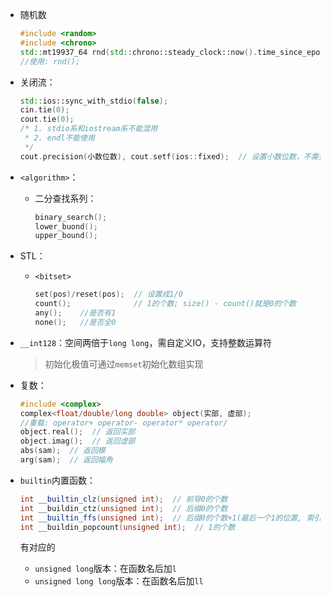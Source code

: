 + 随机数

  ```c++
  #include <random>
  #include <chrono>
  std::mt19937_64 rnd(std::chrono::steady_clock::now().time_since_epoch().count());
  //使用: rnd();
  ```

+ 关闭流：

  ```c++
  std::ios::sync_with_stdio(false);
  cin.tie(0);
  cout.tie(0); 
  /* 1. stdio系和iostream系不能混用
   * 2. endl不能使用
   */
  cout.precision(小数位数), cout.setf(ios::fixed);  // 设置小数位数，不需要重复设置
  ```
  
+ `<algorithm>`：

  + 二分查找系列：

    ```c++
    binary_search();
    lower_buond();
    upper_bound();
    ```

+ STL：

  + `<bitset>`

    ```c++
    set(pos)/reset(pos);  // 设置成1/0
    count();              // 1的个数; size() - count()就是0的个数
    any();    //是否有1
    none();   //是否全0
    ```

+ `__int128`：空间两倍于`long long`，需自定义IO，支持整数运算符

  > 初始化极值可通过`memset`初始化数组实现

+ 复数：

  ```c++
  #include <complex>
  complex<float/double/long double> object(实部, 虚部);
  //重载: operator+ operator- operator* operator/
  object.real();  // 返回实部
  object.imag();  // 返回虚部
  abs(sam);  // 返回模
  arg(sam);  // 返回幅角
  ```

+ `builtin`内置函数：

  ```c++
  int __builtin_clz(unsigned int);  // 前导0的个数
  int __buildin_ctz(unsigned int);  // 后缀0的个数
  int __builtin_ffs(unsigned int);  // 后缀0的个数+1(最后一个1的位置, 索引从1开始)
  int __buildin_popcount(unsigned int);  // 1的个数
  ```

  有对应的

  + `unsigned long`版本：在函数名后加`l`
  + `unsigned long long`版本：在函数名后加`ll`
